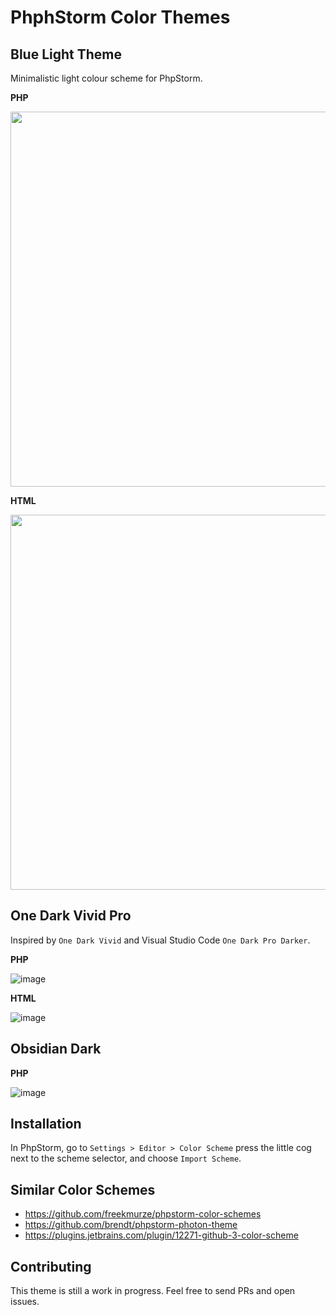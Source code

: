 # PhphStorm Color Themes

## Blue Light Theme

Minimalistic light colour scheme for PhpStorm.

**PHP**

<img src="https://user-images.githubusercontent.com/781074/126898689-ad613e47-ee08-4671-bd76-898a8811530e.png" width="600"/>

**HTML**

<img src="https://user-images.githubusercontent.com/781074/126898746-00d9e431-0535-4b7f-8472-4aaa16fc6e73.png" width="600"/>

## One Dark Vivid Pro

Inspired by `One Dark Vivid` and Visual Studio Code `One Dark Pro Darker`.

**PHP**

![image](https://user-images.githubusercontent.com/781074/147878924-cfd42c2a-f2e7-48ee-ba58-ce185bdb526a.png)

**HTML**

![image](https://user-images.githubusercontent.com/781074/147879093-5e5240a6-3eba-40d6-ab7e-8fcbbfd71b90.png)

## Obsidian Dark

**PHP**

![image](https://user-images.githubusercontent.com/781074/147874173-cfb61cd7-2f9e-4b8b-b202-1848ec770ce5.png)

## Installation

In PhpStorm, go to `Settings > Editor > Color Scheme` press the little cog next to the scheme selector, and choose `Import Scheme`.

## Similar Color Schemes

* https://github.com/freekmurze/phpstorm-color-schemes
* https://github.com/brendt/phpstorm-photon-theme
* https://plugins.jetbrains.com/plugin/12271-github-3-color-scheme

## Contributing

This theme is still a work in progress. Feel free to send PRs and open issues.

